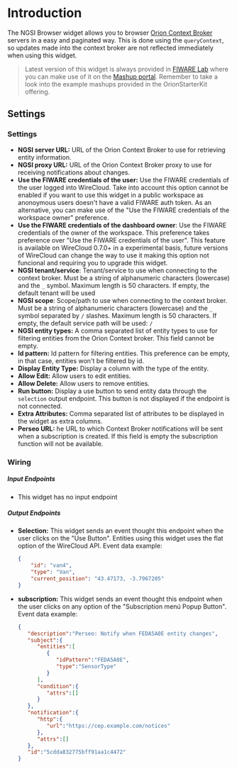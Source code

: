 Introduction
============

The NGSI Browser widget allows you to browser [Orion Context
Broker](http://catalogue.fiware.org/enablers/publishsubscribe-context-broker-orion-context-broker)
servers in a easy and paginated way. This is done using the `queryContext`, so
updates made into the context broker are not reflected immediately when using
this widget.

> Latest version of this widget is always provided in [FIWARE
> Lab](https://store.lab.fiware.org/search/keyword/OrionStarterKit) where you
> can make use of it on the [Mashup portal](https://mashup.lab.fiware.org).
> Remember to take a look into the example mashups provided in the OrionStarterKit offering.

Settings
--------

### Settings

- **NGSI server URL:** URL of the Orion Context Broker to use for retrieving
  entity information.
- **NGSI proxy URL:** URL of the Orion Context Broker proxy to use for receiving
  notifications about changes.
- **Use the FIWARE credentials of the user:** Use the FIWARE credentials of the
  user logged into WireCloud. Take into account this option cannot be enabled if
  you want to use this widget in a public workspace as anonoymous users doesn't
  have a valid FIWARE auth token. As an alternative, you can make use of the
  "Use the FIWARE credentials of the workspace owner" preference.
- **Use the FIWARE credentials of the dashboard owner**: Use the FIWARE
  credentials of the owner of the workspace. This preference takes preference
  over "Use the FIWARE credentials of the user". This feature is available on
  WireCloud 0.7.0+ in a experimental basis, future versions of WireCloud can
  change the way to use it making this option not funcional and requiring you to
  upgrade this widget.
- **NGSI tenant/service**: Tenant/service to use when connecting to the context
  broker. Must be a string of alphanumeric characters (lowercase) and the `_`
  symbol. Maximum length is 50 characters. If empty, the default tenant will be
  used
- **NGSI scope**: Scope/path to use when connecting to the context broker. Must
  be a string of alphanumeric characters (lowercase) and the `_` symbol
  separated by `/` slashes. Maximum length is 50 characters. If empty, the
  default service path will be used: `/`
- **NGSI entity types:** A comma separated list of entity types to use for
  filtering entities from the Orion Context broker. This field cannot be empty.
- **Id pattern:** Id pattern for filtering entities. This preference can be
  empty, in that case, entities won't be filtered by id.
- **Display Entity Type:** Display a column with the type of the entity.
- **Allow Edit:** Allow users to edit entities.
- **Allow Delete:** Allow users to remove entities.
- **Run button:** Display a use button to send entity data through the
  `selection` output endpoint. This button is not displayed if the endpoint is
  not connected.
- **Extra Attributes:** Comma separated list of attributes to be displayed in
  the widget as extra columns.
- **Perseo URL:** he URL to which Context Broker notifications will be sent
  when a subscription is created. If this field is empty the subscription
  function will not be available.

### Wiring

##### Input Endpoints

* This widget has no input endpoint

##### Output Endpoints

-   **Selection:** This widget sends an event thought this endpoint when the
    user clicks on the "Use Button". Entities using this widget uses the flat
    option of the WireCloud API. Event data example:

    ```json
    {
        "id": "van4",
        "type": "Van",
        "current_position": "43.47173, -3.7967205"
    }
    ```
-   **subscription:** This widget sends an event thought this endpoint when
    the user clicks on any option of the "Subscription menú Popup Button".
    Event data example:

    ```json
    {
       "description":"Perseo: Notify when FEDA5A0E entity changes",
       "subject":{
          "entities":[
             {
                "idPattern":"FEDA5A0E",
                "type":"SensorType"
             }
          ],
          "condition":{
             "attrs":[]
          }
       },
       "notification":{
          "http":{
             "url":"https://cep.example.com/notices"
          },
          "attrs":[]
       },
       "id":"5cdda832775bff91aa1c4472"
    }
    ```